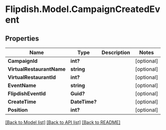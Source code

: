 # Flipdish.Model.CampaignCreatedEvent
## Properties

Name | Type | Description | Notes
------------ | ------------- | ------------- | -------------
**CampaignId** | **int?** |  | [optional] 
**VirtualRestaurantName** | **string** |  | [optional] 
**VirtualRestaurantId** | **int?** |  | [optional] 
**EventName** | **string** |  | [optional] 
**FlipdishEventId** | **Guid?** |  | [optional] 
**CreateTime** | **DateTime?** |  | [optional] 
**Position** | **int?** |  | [optional] 

[[Back to Model list]](../README.md#documentation-for-models) [[Back to API list]](../README.md#documentation-for-api-endpoints) [[Back to README]](../README.md)

